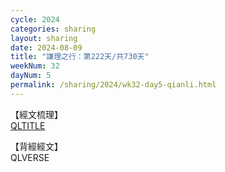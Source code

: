 ```yaml
---
cycle: 2024
categories: sharing
layout: sharing
date: 2024-08-09
title: "謙理之行：第222天/共730天"
weekNum: 32
dayNum: 5
permalink: /sharing/2024/wk32-day5-qianli.html
---
```


【經文梳理】  
<a href="QLLINK" target="_blank">QLTITLE</a>

【背經經文】  
QLVERSE
